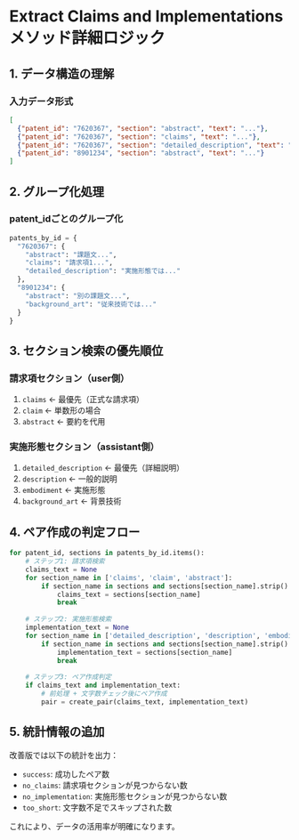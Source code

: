 # Extract Claims and Implementations メソッド詳細ロジック

## 1. データ構造の理解

### 入力データ形式
```json
[
  {"patent_id": "7620367", "section": "abstract", "text": "..."},
  {"patent_id": "7620367", "section": "claims", "text": "..."},
  {"patent_id": "7620367", "section": "detailed_description", "text": "..."},
  {"patent_id": "8901234", "section": "abstract", "text": "..."}
]
```

## 2. グループ化処理

### patent_idごとのグループ化
```python
patents_by_id = {
  "7620367": {
    "abstract": "課題文...",
    "claims": "請求項1...", 
    "detailed_description": "実施形態では..."
  },
  "8901234": {
    "abstract": "別の課題文...",
    "background_art": "従来技術では..."
  }
}
```

## 3. セクション検索の優先順位

### 請求項セクション（user側）
1. `claims` ← 最優先（正式な請求項）
2. `claim` ← 単数形の場合
3. `abstract` ← 要約を代用

### 実施形態セクション（assistant側）  
1. `detailed_description` ← 最優先（詳細説明）
2. `description` ← 一般的説明
3. `embodiment` ← 実施形態
4. `background_art` ← 背景技術

## 4. ペア作成の判定フロー

```python
for patent_id, sections in patents_by_id.items():
    # ステップ1: 請求項検索
    claims_text = None
    for section_name in ['claims', 'claim', 'abstract']:
        if section_name in sections and sections[section_name].strip():
            claims_text = sections[section_name]
            break
    
    # ステップ2: 実施形態検索  
    implementation_text = None
    for section_name in ['detailed_description', 'description', 'embodiment', 'background_art']:
        if section_name in sections and sections[section_name].strip():
            implementation_text = sections[section_name]
            break
    
    # ステップ3: ペア作成判定
    if claims_text and implementation_text:
        # 前処理 + 文字数チェック後にペア作成
        pair = create_pair(claims_text, implementation_text)
```

## 5. 統計情報の追加

改善版では以下の統計を出力：
- `success`: 成功したペア数
- `no_claims`: 請求項セクションが見つからない数
- `no_implementation`: 実施形態セクションが見つからない数  
- `too_short`: 文字数不足でスキップされた数

これにより、データの活用率が明確になります。